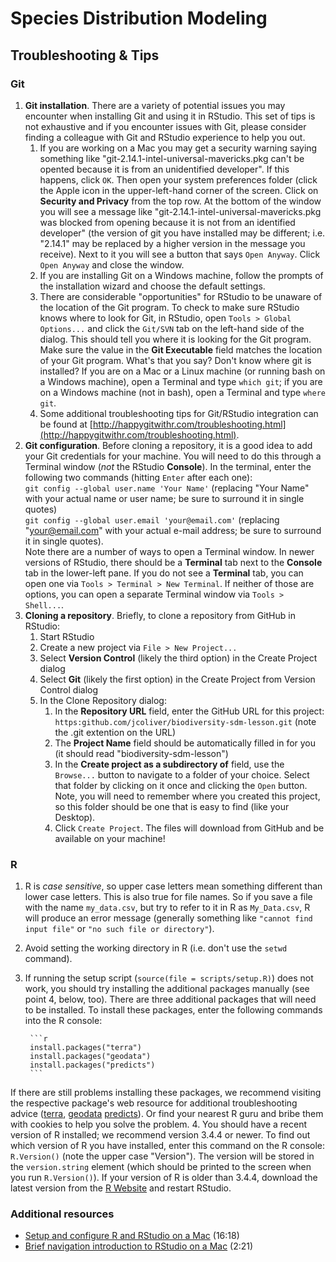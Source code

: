 # Species Distribution Modeling
## Troubleshooting & Tips

### Git
1. **Git installation**. There are a variety of potential issues you may encounter when installing Git and using it in RStudio. This set of tips is not exhaustive and if you encounter issues with Git, please consider finding a colleague with Git and RStudio experience to help you out.
    1. If you are working on a Mac you may get a security warning saying something like "git-2.14.1-intel-universal-mavericks.pkg can't be opented because it is from an unidentified developer". If this happens, click `OK`. Then open your system preferences folder (click the Apple icon in the upper-left-hand corner of the screen. Click on **Security and Privacy** from the top row. At the bottom of the window you will see a message like "git-2.14.1-intel-universal-mavericks.pkg was blocked from opening because it is not from an identified developer" (the version of git you have installed may be different; i.e. "2.14.1" may be replaced by a higher version in the message you receive).  Next to it you will see a button that says `Open Anyway`. Click `Open Anyway` and close the window.
    2. If you are installing Git on a Windows machine, follow the prompts of the installation wizard and choose the default settings.
    3. There are considerable "opportunities" for RStudio to be unaware of the location of the Git program. To check to make sure RStudio knows where to look for Git, in RStudio, open `Tools > Global Options...` and click the `Git/SVN` tab on the left-hand side of the dialog. This should tell you where it is looking for the Git program. Make sure the value in the **Git Executable** field matches the location of your Git program. What's that you say? Don't know where git is installed? If you are on a Mac or a Linux machine (or running bash on a Windows machine), open a Terminal and type `which git`; if you are on a Windows machine (not in bash), open a Terminal and type `where git`.
    4. Some additional troubleshooting tips for Git/RStudio integration can be found at [http://happygitwithr.com/troubleshooting.html](http://happygitwithr.com/troubleshooting.html).
2. **Git configuration**. Before cloning a repository, it is a good idea to add your Git credentials for your machine. You will need to do this through a Terminal window (*not* the RStudio **Console**). In the terminal, enter the following two commands (hitting `Enter` after each one):  
`git config --global user.name 'Your Name'` (replacing "Your Name" with your actual name or user name; be sure to surround it in single quotes)  
`git config --global user.email 'your@email.com'` (replacing "your@email.com" with your actual e-mail address; be sure to surround it in single quotes).  
Note there are a number of ways to open a Terminal window. In newer versions of RStudio, there should be a **Terminal** tab next to the **Console** tab in the lower-left pane. If you do not see a **Terminal** tab, you can open one via `Tools > Terminal > New Terminal`. If neither of those are options, you can open a separate Terminal window via `Tools > Shell...`.
3. **Cloning a repository**. Briefly, to clone a repository from GitHub in RStudio:
    1. Start RStudio
    2. Create a new project via `File > New Project...`
    3. Select **Version Control** (likely the third option) in the Create Project dialog
    4. Select **Git** (likely the first option) in the Create Project from Version Control dialog
    5. In the Clone Repository dialog:
        1. In the **Repository URL** field, enter the GitHub URL for this project: `https:github.com/jcoliver/biodiversity-sdm-lesson.git` (note the .git extention on the URL)
        2. The **Project Name** field should be automatically filled in for you (it should read "biodiversity-sdm-lesson")
        3. In the **Create project as a subdirectory of** field, use the `Browse...` button to navigate to a folder of your choice. Select that folder by clicking on it once and clicking the `Open` button. Note, you will need to remember where you created this project, so this folder should be one that is easy to find (like your Desktop).
        4. Click `Create Project`. The files will download from GitHub and be available on your machine!

### R
1. R is *case sensitive*, so upper case letters mean something different than lower case letters. This is also true for file names. So if you save a file with the name `my_data.csv`, but try to refer to it in R as `My_Data.csv`, R will produce an error message (generally something like `"cannot find input file"` or `"no such file or directory"`).
2. Avoid setting the working directory in R (i.e. don't use the `setwd` command).
3. If running the setup script (`source(file = scripts/setup.R)`) does not work, you should try installing the additional packages manually (see point 4, below, too). There are three additional packages that will need to be installed. To install these packages, enter the following commands into the R console:

        ```r
        install.packages("terra")
        install.packages("geodata")
        install.packages("predicts")
        ```
If there are still problems installing these packages, we recommend visiting the respective package's web resource for additional troubleshooting advice ([terra](https://cran.r-project.org/web/packages/terra/index.html), [geodata](https://cran.r-project.org/web/packages/geodata/index.html) [predicts](https://cran.r-project.org/web/packages/predicts/index.html)). Or find your nearest R guru and bribe them with cookies to help you solve the problem.
4. You should have a recent version of R installed; we recommend version 3.4.4 or newer. To find out which version of R you have installed, enter this command on the R console: `R.Version()` (note the upper case "Version"). The version will be stored in the `version.string` element (which should be printed to the screen when you run `R.Version()`). If your version of R is older than 3.4.4, download the latest version from the [R Website](http://cran.r-project.org/mirrors.html) and restart RStudio.

### Additional resources
+ [Setup and configure R and RStudio on a Mac](https://www.youtube.com/watch?v=cmj8Oi6PFe0) (16:18)
+ [Brief navigation introduction to RStudio on a Mac](https://www.youtube.com/watch?v=bGBgjZd6YHw) (2:21)
